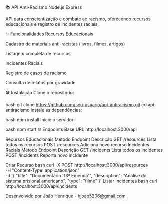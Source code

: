📚 API Anti-Racismo
Node.js
Express

API para conscientização e combate ao racismo, oferecendo recursos educacionais e registro de incidentes raciais.

✨ Funcionalidades
Recursos Educacionais

Cadastro de materiais anti-racistas (livros, filmes, artigos)

Listagem completa de recursos

Incidentes Raciais

Registro de casos de racismo

Consulta de relatos por gravidade

🛠️ Instalação
Clone o repositório:

bash
git clone https://github.com/seu-usuario/api-antiracismo.git
cd api-antiracismo
Instale as dependências:

bash
npm install
Inicie o servidor:

bash
npm start
🌐 Endpoints
Base URL
http://localhost:3000/api

Recursos Educacionais
Método	Endpoint	Descrição
GET	/resources	Lista todos os recursos
POST	/resources	Adiciona novo recurso
Incidentes Raciais
Método	Endpoint	Descrição
GET	/incidents	Lista todos os incidentes
POST	/incidents	Reporta novo incidente


Criar Recurso
bash
curl -X POST http://localhost:3000/api/resources \
-H "Content-Type: application/json" \
-d '{
  "title": "Documentário '13ª Emenda'",
  "description": "Análise do sistema prisional americano",
  "type": "filme"
}'
Listar Incidentes
bash
curl http://localhost:3000/api/incidents

Desenvolvido por João Henrique - hjoao5206@gmail.com

